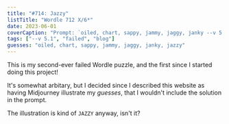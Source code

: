 ```yaml
---
title: "#714: Jazzy"
listTitle: "Wordle 712 X/6*"
date: 2023-06-01
coverCaption: "Prompt: `oiled, chart, sappy, jammy, jaggy, janky --v 5.1`"
tags: ["--v 5.1", "failed", "blog"]
guesses: "oiled, chart, sappy, jammy, jaggy, janky, jazzy"
---
```


This is my second-ever failed Wordle puzzle, and the first since I started doing this project!

It's somewhat arbitary, but I decided since I described this website as having Midjourney illustrate my _guesses_, that I wouldn't include the solution in the prompt.

The illustration is kind of `JAZZY` anyway, isn't it?
